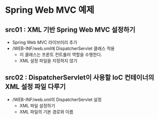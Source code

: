 # Spring Web MVC 예제

## src01 : XML 기반 Spring Web MVC 설정하기
- Spring Web MVC 라이브러리 추가
- /WEB-INF/web.xml에 DispatcherServlet 클래스 적용
    - 이 클래스는 프론트 컨트롤러 역할을 수행한다.
    - XML 설정 파일을 지정하지 않기

## src02 : DispatcherServlet이 사용할 IoC 컨테이너의 XML 설정 파일 다루기
- /WEB-INF/web.xml의 DispatcherServlet 설정
    - XML 파일 설정하기
    - XML 파일의 기본 경로와 이름